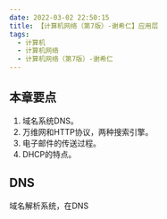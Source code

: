 ```yaml
---
date: 2022-03-02 22:50:15
title: 【计算机网络（第7版）-谢希仁】应用层
tags:
  - 计算机
  - 计算机网络
  - 计算机网络（第7版）-谢希仁
---
```


## 本章要点

1. 域名系统DNS。
2. 万维网和HTTP协议，两种搜索引擎。
3. 电子邮件的传送过程。
4. DHCP的特点。

## DNS

域名解析系统，在DNS